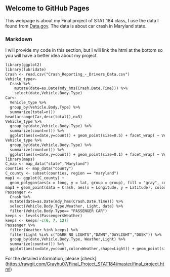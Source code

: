 ## Welcome to GitHub Pages

This webpage is about my Final project of STAT 184 class, I use the data I found from [Data.gov](https://catalog.data.gov/dataset/maryland-statewide-vehicle-crash-data-dictionary). The data is about car crash in Maryland state.

### Markdown
I will provide my code in this section, but I will link the html at the bottom so you will have a better idea about my project.
```markdown
library(ggplot2)
library(lubridate)
Crash <- read.csv("Crash_Reporting_-_Drivers_Data.csv")
Vehicle_type<-
  Crash %>% 
    mutate(date=as.Date(mdy_hms(Crash.Date.Time))) %>% 
    select(date,Vehicle.Body.Type)
Car<-
  Vehicle_type %>% 
  group_by(Vehicle.Body.Type) %>% 
  summarize(total=n())
head(arrange(Car,desc(total)),n=3)
Vehicle_type %>% 
  group_by(date,Vehicle.Body.Type) %>% 
  summarize(count=n()) %>% 
  ggplot(aes(x=date,y=count)) + geom_point(size=0.5) + facet_wrap( ~ Vehicle.Body.Type)
Vehicle_type %>% 
  group_by(date,Vehicle.Body.Type) %>% 
  summarize(count=n()) %>% 
  ggplot(aes(x=date,y=count)) + geom_point(size=0.1) + facet_wrap( ~ Vehicle.Body.Type) + ylim(0,20)
library(maps)
C_map <- map_data("state","Maryland")
counties <- map_data("county")
C_county <- subset(counties, region == "maryland")
map1 <- ggplot(C_county) +
  geom_polygon(aes(x = long, y = lat, group = group), fill = "gray", colour = "white")
map1 + geom_point(data = Crash, aes(x = Longitude, y = Latitude), colour = "red",size=0.01)
Passenger <-
  Crash %>% 
  mutate(date=as.Date(mdy_hms(Crash.Date.Time))) %>% 
  select(Vehicle.Body.Type,Weather, Light, date) %>% 
  filter(Vehicle.Body.Type== "PASSENGER CAR")
keeps <- levels(Passenger$Weather)
keeps <- keeps[-c(6, 7, 12)]
Passenger %>% 
  filter(Weather %in% keeps) %>% 
  filter(Light %in% c("DARK NO LIGHTS","DAWN","DAYLIGHT","DUSK")) %>% 
  group_by(date,Vehicle.Body.Type, Weather,Light) %>% 
  summarize(count=n()) %>% 
  ggplot(aes(x=date,y=count,color=Weather,shape=Light)) + geom_point(size=1)
```

For the detailed information, please [check] (https://rawgit.com/Grayhu07/Final_Project_STAT184/master/final_project.html)

